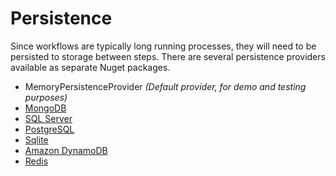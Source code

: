 # Persistence

Since workflows are typically long running processes, they will need to be persisted to storage between steps.
There are several persistence providers available as separate Nuget packages.

* MemoryPersistenceProvider *(Default provider, for demo and testing purposes)*
* [MongoDB](https://github.com/danielgerlag/workflow-core/tree/master/src/providers/WorkflowCore.Persistence.MongoDB)
* [SQL Server](https://github.com/danielgerlag/workflow-core/tree/master/src/providers/WorkflowCore.Persistence.SqlServer)
* [PostgreSQL](https://github.com/danielgerlag/workflow-core/tree/master/src/providers/WorkflowCore.Persistence.PostgreSQL)
* [Sqlite](https://github.com/danielgerlag/workflow-core/tree/master/src/providers/WorkflowCore.Persistence.Sqlite)
* [Amazon DynamoDB](https://github.com/danielgerlag/workflow-core/tree/master/src/providers/WorkflowCore.Providers.AWS)
* [Redis](https://github.com/danielgerlag/workflow-core/tree/master/src/providers/WorkflowCore.Providers.Redis)
